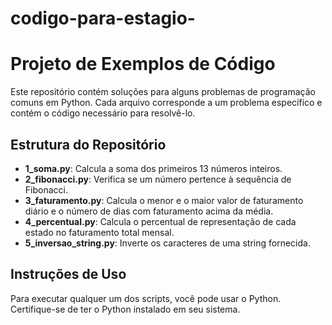 # codigo-para-estagio-
# Projeto de Exemplos de Código

Este repositório contém soluções para alguns problemas de programação comuns em Python. Cada arquivo corresponde a um problema específico e contém o código necessário para resolvê-lo.

## Estrutura do Repositório

- **1_soma.py**: Calcula a soma dos primeiros 13 números inteiros.
- **2_fibonacci.py**: Verifica se um número pertence à sequência de Fibonacci.
- **3_faturamento.py**: Calcula o menor e o maior valor de faturamento diário e o número de dias com faturamento acima da média.
- **4_percentual.py**: Calcula o percentual de representação de cada estado no faturamento total mensal.
- **5_inversao_string.py**: Inverte os caracteres de uma string fornecida.

## Instruções de Uso

Para executar qualquer um dos scripts, você pode usar o Python. Certifique-se de ter o Python instalado em seu sistema.
